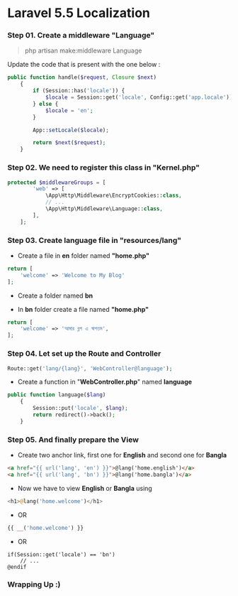 # Laravel 5.5 Localization

### Step 01. Create a middleware "Language"
 >php artisan make:middleware Language

Update the code that is present with the one below :

```php
public function handle($request, Closure $next)
    {
        if (Session::has('locale')) {
            $locale = Session::get('locale', Config::get('app.locale'));
        } else {
            $locale = 'en';
        }

        App::setLocale($locale);

        return $next($request);
    }
```

### Step 02. We need to register this class in "Kernel.php"

```php
protected $middlewareGroups = [
        'web' => [
            \App\Http\Middleware\EncryptCookies::class,
            // ...
            \App\Http\Middleware\Language::class,
        ],
    ];
```

### Step 03. Create language file in "resources/lang"

- Create a file in **en** folder named **"home.php"**

```php
return [
    'welcome' => 'Welcome to My Blog'
];
```

- Create a folder named **bn**

- In **bn** folder create a file named **"home.php"** 

```php
return [
    'welcome' => 'আমার ব্লগ এ স্বাগতম',
];
```

### Step 04. Let set up the Route and Controller
```php
Route::get('lang/{lang}', 'WebController@language');
```

- Create a function in "**WebController.php**" named **language**
```php
public function language($lang)
    {
        Session::put('locale', $lang);
        return redirect()->back();
    }
```

### Step 05. And finally prepare the View
- Create two anchor link, first one for **English** and second one for **Bangla**
```html
<a href="{{ url('lang', 'en') }}">@lang('home.english')</a>
<a href="{{ url('lang', 'bn') }}">@lang('home.bangla')</a>
```
- Now we have to view **English** or **Bangla** using
```php
<h1>@lang('home.welcome')</h1>
```
- OR
````php
{{ __('home.welcome') }}
````
- OR
```
if(Session::get('locale') == 'bn')
    // ...
@endif
```
### Wrapping Up :)
